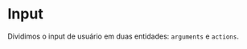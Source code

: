 # Input <header-set anchor-name="input" />

Dividimos o input de usuário em duas entidades: `arguments` e `actions`.
